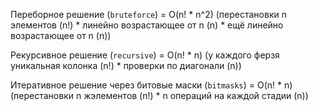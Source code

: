 Переборное решение (`bruteforce`) = O(n! * n^2) (перестановки n элементов (n!) * линейно возрастающее от n (n) * ещё линейно возрастающее от n (n))

Рекурсивное решение (`recursive`) = O(n! * n) (у каждого ферзя уникальная колонка (n!) * проверки по диагонали (n))

Итеративное решение через битовые маски (`bitmasks`) = O(n! * n) (перестановки n жэлементов (n!) * n операций на каждой стадии (n))

